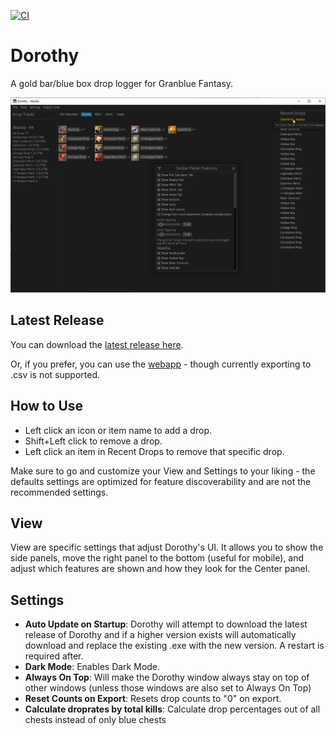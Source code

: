 [![CI](https://github.com/NadyaNayme/Dorothy-egui/actions/workflows/rust.yml/badge.svg?branch=master)](https://github.com/NadyaNayme/Dorothy-egui/actions/workflows/rust.yml)

# Dorothy
A gold bar/blue box drop logger for Granblue Fantasy.

![Dorothy UI](https://github.com/NadyaNayme/Dorothy-egui/blob/master/src/images/dorothy_ui.png?)

## Latest Release

You can download the [latest release here](https://github.com/NadyaNayme/Dorothy-egui/releases/latest).

Or, if you prefer, you can use the [webapp](https://nadyanayme.github.io/Dorothy-egui/) - though currently exporting to .csv is not supported.

## How to Use
- Left click an icon or item name to add a drop.
- Shift+Left click to remove a drop.
- Left click an item in Recent Drops to remove that specific drop.

Make sure to go and customize your View and Settings to your liking - the defaults settings are optimized for feature discoverability and are not the recommended settings.

## View

View are specific settings that adjust Dorothy's UI. It allows you to show the side panels, move the right panel to the bottom (useful for mobile), and adjust which features are shown and how they look for the Center panel.

## Settings

- **Auto Update on Startup**: Dorothy will attempt to download the latest release of Dorothy and if a higher version exists will automatically download and replace the existing .exe with the new version. A restart is required after.
- **Dark Mode**: Enables Dark Mode.
- **Always On Top**: Will make the Dorothy window always stay on top of other windows (unless those windows are also set to Always On Top)
- **Reset Counts on Export**: Resets drop counts to "0" on export.
- **Calculate droprates by total kills**: Calculate drop percentages out of all chests instead of only blue chests
